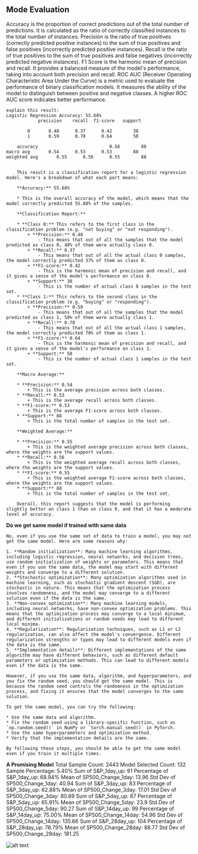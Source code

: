 **Mode Evaluation**
--------------
Accuracy is the proportion of correct predictions out of the total number of predictions. It is calculated as the ratio of correctly classified instances to the total number of instances.
Precision is the ratio of true positives (correctly predicted positive instances) to the sum of true positives and false positives (incorrectly predicted positive instances).
Recall is the ratio of true positives to the sum of true positives and false negatives (incorrectly predicted negative instances).
F1 Score is the harmonic mean of precision and recall. It provides a balanced measure of the model's performance, taking into account both precision and recall.
ROC AUC (Receiver Operating Characteristic Area Under the Curve) is a metric used to evaluate the performance of binary classification models. It measures the ability of the model to distinguish between positive and negative classes. A higher ROC AUC score indicates better performance.


    explain this result:
    Logistic Regression Accuracy: 55.68%
                precision    recall  f1-score   support

            0       0.48      0.37      0.42        38
            1       0.59      0.70      0.64        50

        accuracy                           0.56        88
    macro avg       0.54      0.53      0.53        88
    weighted avg       0.55      0.56      0.55        88


        This result is a classification report for a logistic regression model. Here's a breakdown of what each part means:

        **Accuracy:** 55.68%

        * This is the overall accuracy of the model, which means that the model correctly predicted 55.68% of the samples.

        **Classification Report:**

        * **Class 0:** This refers to the first class in the classification problem (e.g. "not buying" or "not responding").
            + **Precision:** 0.48
                - This means that out of all the samples that the model predicted as class 0, 48% of them were actually class 0.
            + **Recall:** 0.37
                - This means that out of all the actual class 0 samples, the model correctly predicted 37% of them as class 0.
            + **F1-score:** 0.42
                - This is the harmonic mean of precision and recall, and it gives a sense of the model's performance on class 0.
            + **Support:** 38
                - This is the number of actual class 0 samples in the test set.
        * **Class 1:** This refers to the second class in the classification problem (e.g. "buying" or "responding").
            + **Precision:** 0.59
                - This means that out of all the samples that the model predicted as class 1, 59% of them were actually class 1.
            + **Recall:** 0.70
                - This means that out of all the actual class 1 samples, the model correctly predicted 70% of them as class 1.
            + **F1-score:** 0.64
                - This is the harmonic mean of precision and recall, and it gives a sense of the model's performance on class 1.
            + **Support:** 50
                - This is the number of actual class 1 samples in the test set.

        **Macro Average:**

        * **Precision:** 0.54
            + This is the average precision across both classes.
        * **Recall:** 0.53
            + This is the average recall across both classes.
        * **F1-score:** 0.53
            + This is the average F1-score across both classes.
        * **Support:** 88
            + This is the total number of samples in the test set.

        **Weighted Average:**

        * **Precision:** 0.55
            + This is the weighted average precision across both classes, where the weights are the support values.
        * **Recall:** 0.56
            + This is the weighted average recall across both classes, where the weights are the support values.
        * **F1-score:** 0.55
            + This is the weighted average F1-score across both classes, where the weights are the support values.
        * **Support:** 88
            + This is the total number of samples in the test set.

        Overall, this report suggests that the model is performing slightly better on class 1 than on class 0, and that it has a moderate level of accuracy.

**Do we get same model if trained with same data**


    No, even if you use the same set of data to train a model, you may not get the same model. Here are some reasons why:

    1. **Random initialization**: Many machine learning algorithms, including logistic regression, neural networks, and decision trees, use random initialization of weights or parameters. This means that even if you use the same data, the model may start with different weights and converge to a different solution.
    2. **Stochastic optimization**: Many optimization algorithms used in machine learning, such as stochastic gradient descent (SGD), are stochastic in nature. This means that the optimization process involves randomness, and the model may converge to a different solution even if the data is the same.
    3. **Non-convex optimization**: Many machine learning models, including neural networks, have non-convex optimization problems. This means that the optimization process may converge to a local minimum, and different initializations or random seeds may lead to different local minima.
    4. **Regularization**: Regularization techniques, such as L1 or L2 regularization, can also affect the model's convergence. Different regularization strengths or types may lead to different models even if the data is the same.
    5. **Implementation details**: Different implementations of the same algorithm may have different behaviors, such as different default parameters or optimization methods. This can lead to different models even if the data is the same.

    However, if you use the same data, algorithm, and hyperparameters, and you fix the random seed, you should get the same model. This is because the random seed controls the randomness in the optimization process, and fixing it ensures that the model converges to the same solution.

    To get the same model, you can try the following:

    * Use the same data and algorithm.
    * Fix the random seed using a library-specific function, such as `np.random.seed()` in NumPy or `torch.manual_seed()` in PyTorch.
    * Use the same hyperparameters and optimization method.
    * Verify that the implementation details are the same.

    By following these steps, you should be able to get the same model even if you train it multiple times.


**A Promising Model**
Total Sample Count: 2443
Model Selected Count: 132
Sample Percentage: 5.40%
Sum of S&P_1day_up: 91
Percentage of S&P_1day_up: 68.94%
Mean of SP500_Change_1day: 13.96
Std Dev of SP500_Change_1day: 40.94
Sum of S&P_3day_up: 83
Percentage of S&P_3day_up: 62.88%
Mean of SP500_Change_3day: 17.01
Std Dev of SP500_Change_3day: 80.89
Sum of S&P_5day_up: 87
Percentage of S&P_5day_up: 65.91%
Mean of SP500_Change_5day: 23.9
Std Dev of SP500_Change_5day: 90.27
Sum of S&P_14day_up: 99
Percentage of S&P_14day_up: 75.00%
Mean of SP500_Change_14day: 54.96
Std Dev of SP500_Change_14day: 135.66
Sum of S&P_28day_up: 104
Percentage of S&P_28day_up: 78.79%
Mean of SP500_Change_28day: 88.77
Std Dev of SP500_Change_28day: 181.25

![alt text](image.png)